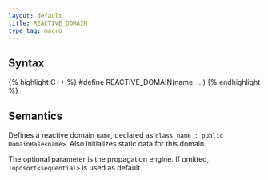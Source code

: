 ```yaml
---
layout: default
title: REACTIVE_DOMAIN
type_tag: macro
---
```

## Syntax
{% highlight C++ %}
#define REACTIVE_DOMAIN(name, ...)
{% endhighlight %}

## Semantics
Defines a reactive domain `name`, declared as `class name : public DomainBase<name>`. Also initializes static data for this domain.

The optional parameter is the propagation engine. If omitted, `Toposort<sequential>` is used as default.